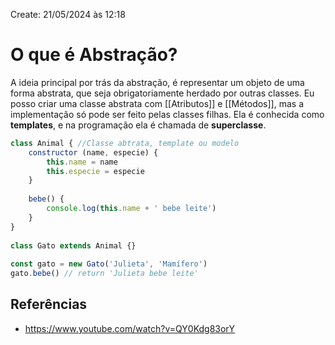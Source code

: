 Create: 21/05/2024 às 12:18

# **O que é Abstração?**

A ideia principal por trás da abstração, é representar um objeto de uma forma abstrata, que seja obrigatoriamente herdado por outras classes. Eu posso criar uma classe abstrata com [[Atributos]] e [[Métodos]], mas a implementação só pode ser feito pelas classes filhas.
Ela é conhecida como **templates**, e na programação ela é chamada de **superclasse**.

```JavaScript
class Animal { //Classe abtrata, template ou modelo
    constructor (name, especie) {
        this.name = name
        this.especie = especie
    }
    
    bebe() {
        console.log(this.name + ' bebe leite')
    }
}
  
class Gato extends Animal {}
  
const gato = new Gato('Julieta', 'Mamífero')
gato.bebe() // return 'Julieta bebe leite'
```

## **Referências**
- https://www.youtube.com/watch?v=QY0Kdg83orY